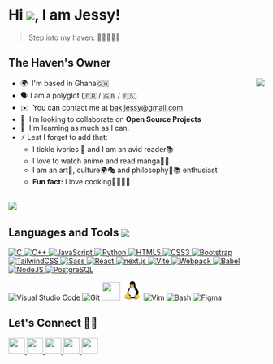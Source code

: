 <h1>Hi <img src ="https://user-images.githubusercontent.com/79151294/164762206-b90b4e56-58ac-4d89-baf2-f9132ccabcdb.gif" width="30" height:"30">, I am Jessy!</h1>

> Step into my haven. 👨🏾‍💻🏡🌟


## The Haven's Owner

<img align="right" src="https://media.giphy.com/media/v1.Y2lkPTc5MGI3NjExNXdqODhud3F1dnVxYzJ5ejcwcjVycnR1M3F6OGlsdjF6aDF1Y3lrNyZlcD12MV9pbnRlcm5hbF9naWZfYnlfaWQmY3Q9Zw/Q8gwSEEwD57JRhGZAx/giphy-downsized-large.gif" width="auto" height="280px"/>

* 🌍  I'm based in Ghana🇬🇭
* 🗣️  I am a polyglot (🇫🇷 / 🇬🇧 / 🇪🇸)
* ✉️  You can contact me at [bakijessy@gmail.com](mailto:bakijessy@gmail.com)
* 🤝  I’m looking to collaborate on **Open Source Projects**
* 🧠  I'm learning as much as I can.
* ⚡  Lest I forget to add that:
     * I tickle ivories 🎹 and I am an avid reader📚
     * I love to watch anime and read manga🎌🏯
     * I am an art🎨, culture🌍🎭 and philosophy🤔📚 enthusiast
     * **Fun fact:** I love cooking🧑🏾‍🍳🥘
<!--
* 🖥️  See my portfolio at [......](http://.....)
* 🚀  I'm currently working on [...](http://........)

-->

<br/>
<a href="https://www.github.com/blackdreamer15" target="_blank" rel="noreferrer">
          <img src="https://img.shields.io/github/followers/blackdreamer15?logo=github&style=for-the-badge&color=ef4444&labelColor=1c1917" />
</a>




<h2> Languages and Tools <img align="center" src = "https://media2.giphy.com/media/QssGEmpkyEOhBCb7e1/giphy.gif?cid=ecf05e47a0n3gi1bfqntqmob8g9aid1oyj2wr3ds3mg700bl&rid=giphy.gif" width = 32px> </h2>

<p align="left">
          <a href="https://learn.microsoft.com/en-us/cpp/c-language/?view=msvc-170" target="_blank" rel="noreferrer"> <img src="https://raw.githubusercontent.com/danielcranney/readme-generator/main/public/icons/skills/c-colored.svg" width="36" height="36" alt="C" />  </a>      
          <a href="https://docs.microsoft.com/en-us/cpp/cpp/?view=msvc-170" target="_blank" rel="noreferrer"> <img src="https://raw.githubusercontent.com/danielcranney/readme-generator/main/public/icons/skills/cplusplus-colored.svg" width="36" height="36" alt="C++" />  </a>
          <a href="https://developer.mozilla.org/en-US/docs/Web/JavaScript" target="_blank" rel="noreferrer"> <img src="https://raw.githubusercontent.com/danielcranney/readme-generator/main/public/icons/skills/javascript-colored.svg" width="36" height="36" alt="JavaScript" /> </a>
          <a href="https://www.python.org/" target="_blank" rel="noreferrer"> <img src="https://raw.githubusercontent.com/danielcranney/readme-generator/main/public/icons/skills/python-colored.svg"  width="36" height="36" alt="Python" /> </a>
<!--           <a href="https://www.typescriptlang.org/" target="_blank" rel="noreferrer"> <img src="https://raw.githubusercontent.com/danielcranney/readme-generator/main/public/icons/skills/typescript-colored.svg" width="36" height="36" alt="TypeScript" /> </a> -->
<!--           <a href="https://www.rust-lang.org/" target="_blank" rel="noreferrer"> <img src="https://raw.githubusercontent.com/danielcranney/readme-generator/main/public/icons/skills/rust-colored.svg" width="36" height="36" alt="Rust" /> </a> -->
          <a href="https://developer.mozilla.org/en-US/docs/Glossary/HTML5" target="_blank" rel="noreferrer"> <img src="https://raw.githubusercontent.com/danielcranney/readme-generator/main/public/icons/skills/html5-colored.svg" width="36" height="36" alt="HTML5" /> </a>
          <a href="https://www.w3.org/TR/CSS/#css" target="_blank" rel="noreferrer"> <img src="https://raw.githubusercontent.com/danielcranney/readme-generator/main/public/icons/skills/css3-colored.svg" width="36" height="36" alt="CSS3" /> </a>
          <a href="https://getbootstrap.com/" target="_blank" rel="noreferrer"> <img src="https://raw.githubusercontent.com/danielcranney/readme-generator/main/public/icons/skills/bootstrap-colored.svg" width="36" height="36" alt="Bootstrap" /> </a>
          <a href="https://tailwindcss.com/" target="_blank" rel="noreferrer"> <img src="https://skillicons.dev/icons?i=tailwind" width="36" height="36" alt="TailwindCSS" /> </a>
          <a href="https://sass-lang.com/" target="_blank" rel="noreferrer"> <img src="https://raw.githubusercontent.com/danielcranney/readme-generator/main/public/icons/skills/sass-colored.svg" width="36" height="36" alt="Sass" /> </a>
          <a href="https://reactjs.org/" target="_blank" rel="noreferrer"> <img src="https://raw.githubusercontent.com/danielcranney/readme-generator/main/public/icons/skills/react-colored.svg" width="36" height="36" alt="React" /> </a>
          <a href="https://nextjs.org/" target="_blank" rel="noreferrer"> <img src="https://skillicons.dev/icons?i=next" width="36" height="36" alt="next.js" /> </a>
<!--           <a href="https://docs.npmjs.com/" target="_blank" rel="noreferrer"> <img src="https://skillicons.dev/icons?i=npm" width="36" height="36" alt="next.js" /> </a> -->
          <a href="https://vitejs.dev/" target="_blank" rel="noreferrer"> <img src="https://raw.githubusercontent.com/danielcranney/readme-generator/main/public/icons/skills/vite-colored.svg" width="36" height="36" alt="Vite" /> </a>
          <a href="https://webpack.js.org/" target="_blank" rel="noreferrer"> <img src="https://raw.githubusercontent.com/danielcranney/readme-generator/main/public/icons/skills/webpack-colored.svg" width="36" height="36" alt="Webpack" /> </a>
          <a href="https://babeljs.io/" target="_blank" rel="noreferrer"> <img src="https://skillicons.dev/icons?i=babel" width="36" height="36" alt="Babel"/> </a>
          <a href="https://nodejs.org/en/" target="_blank" rel="noreferrer"> <img src="https://raw.githubusercontent.com/danielcranney/readme-generator/main/public/icons/skills/nodejs-colored.svg" width="36" height="36" alt="NodeJS" /> </a>
<!--           <a href="https://fastapi.tiangolo.com/" target="_blank" rel="noreferrer"> <img src="https://raw.githubusercontent.com/danielcranney/readme-generator/main/public/icons/skills/fastapi-colored.svg" width="36" height="36" alt="Fast API" /> </a> -->
          <a href="https://www.postgresql.org/" target="_blank" rel="noreferrer"> <img src="https://raw.githubusercontent.com/danielcranney/readme-generator/main/public/icons/skills/postgresql-colored.svg" width="36" height="36" alt="PostgreSQL" /> </a>
<!--           <a href="https://www.mysql.com/" target="_blank" rel="noreferrer"> <img src="https://raw.githubusercontent.com/danielcranney/readme-generator/main/public/icons/skills/mysql-colored.svg" width="36" height="36" alt="MySQL" /> </a> -->
<!--           <a href="https://firebase.google.com/" target="_blank" rel="noreferrer"> <img src="https://raw.githubusercontent.com/danielcranney/readme-generator/main/public/icons/skills/firebase-colored.svg" width="36" height="36" alt="Firebase" /> </a> -->
<!--           <a href="https://store.arduino.cc/?gclid=Cj0KCQjw2eilBhCCARIsAG0Pf8uueBifykWcsSS4LPESeGQfxGVKJYnzV7bz471XfknQJy_1VINVWM8aAkLtEALw_wcB" target="_blank" rel="noreferrer"> <img src="https://raw.githubusercontent.com/danielcranney/readme-generator/main/public/icons/skills/arduino-colored.svg" width="36" height="36" alt="Arduino" /> </a> -->
</p>
<p>
          <a href="https://code.visualstudio.com/" target="_blank" rel="noreferrer"> <img src="https://skillicons.dev/icons?i=vscode" width="36" height="36" alt="Visual Studio Code" /> </a>
          <a href="https://git-scm.com/" target="_blank" rel="noreferrer"> <img src="https://raw.githubusercontent.com/danielcranney/readme-generator/main/public/icons/skills/git-colored.svg" width="36" height="36" alt="Git"/> </a>
          <a href="https://postman.com" target="_blank" rel="noreferrer"> <img src="https://skillicons.dev/icons?i=postman" width="36" height="36" alt="" /> </a>
          <a href="https://www.linux.org" target="_blank" rel="noreferrer"> <img src="https://raw.githubusercontent.com/devicons/devicon/master/icons/linux/linux-original.svg" alt="linux" width="38" height="38"/> </a>
          <a href="https://www.vim.org/" target="_blank" rel="noreferrer"> <img src="https://skillicons.dev/icons?i=vim" width="36" height="36" alt="Vim" /> </a>
          <a href="https://www.gnu.org/software/bash/" target="_blank" rel="noreferrer"> <img src="https://skillicons.dev/icons?i=bash" width="36" height="36" alt="Bash" /> </a>
<!--           <a href="https://www.adobe.com/uk/products/photoshop.html" target="_blank" rel="noreferrer"> <img src="https://skillicons.dev/icons?i=photoshop" width="36" height="36" alt="Photoshop" /> </a> -->
          <a href="https://www.figma.com/" target="_blank" rel="noreferrer"> <img src="https://raw.githubusercontent.com/danielcranney/readme-generator/main/public/icons/skills/figma-colored.svg" width="36" height="36" alt="Figma" /> </a>
<!--           <a href="https://www.wordpress.org/" target="_blank" rel="noreferrer"> <img src="https://skillicons.dev/icons?i=wordpress" width="36" height="36" alt="WordPress" /> </a> -->
        <!--
          <a href="https://ethereum.org/en/" target="_blank" rel="noreferrer"> <img src="https://raw.githubusercontent.com/danielcranney/readme-generator/main/public/icons/skills/ethereum-colored.svg" width="36" height="36" alt="Ethereum" /> </a>
        -->
</p>



## Let's Connect 🤝💬

<p align="left">
          <a href="https://www.github.com/blackdreamer15" target="_blank" rel="noreferrer">
                    <img src="https://raw.githubusercontent.com/danielcranney/readme-generator/main/public/icons/socials/github.svg" width="32" height="32" />
          </a> 
          <a href="https://www.twitter.com/jessyjulien_" target="_blank" rel="noreferrer">
                    <img src="https://raw.githubusercontent.com/danielcranney/readme-generator/main/public/icons/socials/twitter.svg" width="32" height="32" />
          </a>
          <a href="https://www.linkedin.com/in/jessy-justice-julien-baki/" target="_blank" rel="noreferrer">
                    <img src="https://raw.githubusercontent.com/danielcranney/readme-generator/main/public/icons/socials/linkedin.svg" width="32" height="32" />
          </a>
          <a href="https://blackdreamer.hashnode.dev" target="_blank" rel="noreferrer">
                    <img src="https://raw.githubusercontent.com/danielcranney/readme-generator/main/public/icons/socials/hashnode.svg" width="32" height="32" />
          </a> 
          <a href="https://discordapp.com/users/828872358822543390" target="_blank" rel="noreferrer">
                    <img src="https://raw.githubusercontent.com/danielcranney/readme-generator/main/public/icons/socials/discord.svg" width="32" height="32" />
          </a> 
</p>




<!--
## Badges

<b>My GitHub Stats</b>

<a href="http://www.github.com/blackdreamer15">
          <img src="https://github-readme-streak-stats.herokuapp.com/?user=blackdreamer15&stroke=00AEFF&background=050F2C&ring=00AEFF&fire=ef4444&currStreakNum=ffffff&currStreakLabel=00AEFF&sideNums=ffffff&sideLabels=ffffff&dates=adb5bd&hide_border=true" />
</a>
-->
